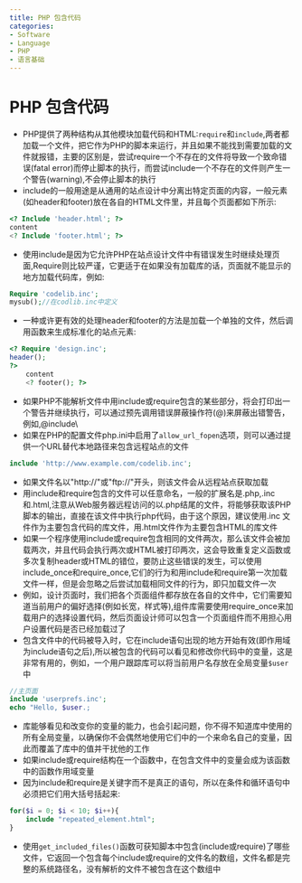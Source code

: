 ```yaml
---
title: PHP 包含代码
categories:
- Software
- Language
- PHP
- 语言基础
---
```

# PHP 包含代码

- PHP提供了两种结构从其他模块加载代码和HTML:`require`和`include`,两者都加载一个文件，把它作为PHP的脚本来运行，并且如果不能找到需要加载的文件就报错，主要的区别是，尝试require一个不存在的文件将导致一个致命错误(fatal error)而停止脚本的执行，而尝试include一个不存在的文件则产生一个警告(warning),不会停止脚本的执行
- include的一般用途是从通用的站点设计中分离出特定页面的内容，一般元素(如header和footer)放在各自的HTML文件里，并且每个页面都如下所示:

```php
<? Include 'header.html'; ?>
content
<? Include 'footer.html'; ?>
```

- 使用include是因为它允许PHP在站点设计文件中有错误发生时继续处理页面,Require则比较严谨，它更适于在如果没有加载库的话，页面就不能显示的地方加载代码库，例如:

```php
Require 'codelib.inc';
mysub();//在codlib.inc中定义
```

- 一种或许更有效的处理header和footer的方法是加载一个单独的文件，然后调用函数来生成标准化的站点元素:

```php
<? Require 'design.inc';
header();
?>
    content
    <? footer(); ?>
```

- 如果PHP不能解析文件中用include或require包含的某些部分，将会打印出一个警告并继续执行，可以通过预先调用错误屏蔽操作符(@)来屏蔽出错警告，例如,@include\
- 如果在PHP的配置文件php.ini中启用了`allow_url_fopen`选项，则可以通过提供一个URL替代本地路径来包含远程站点的文件

```php
include 'http://www.example.com/codelib.inc';
```

- 如果文件名以"http://"或"ftp://"开头，则该文件会从远程站点获取加载
- 用include和require包含的文件可以任意命名，一般的扩展名是.php,.inc和.html,注意从Web服务器远程访问的以.php结尾的文件，将能够获取该PHP脚本的输出，直接在该文件中执行php代码，由于这个原因，建议使用.inc 文件作为主要包含代码的库文件，用.html文件作为主要包含HTML的库文件
- 如果一个程序使用include或require包含相同的文件两次，那么该文件会被加载两次，并且代码会执行两次或HTML被打印两次，这会导致重复定义函数或多次复制header或HTML的错位，要防止这些错误的发生，可以使用include_once和require_once,它们的行为和用include和require第一次加载文件一样，但是会忽略之后尝试加载相同文件的行为，即只加载文件一次
- 例如，设计页面时，我们把各个页面组件都存放在各自的文件中，它们需要知道当前用户的偏好选择(例如长宽，样式等),组件库需要使用require_once来加载用户的选择设置代码，然后页面设计师可以包含一个页面组件而不用担心用户设置代码是否已经加载过了
- 包含文件中的代码被导入时，它在include语句出现的地方开始有效(即作用域为include语句之后),所以被包含的代码可以看见和修改你代码中的变量，这是非常有用的，例如，一个用户跟踪库可以将当前用户名存放在全局变量`$user`中

```php
//主页面
include 'userprefs.inc';
echo "Hello, $user.;

```

- 库能够看见和改变你的变量的能力，也会引起问题，你不得不知道库中使用的所有全局变量，以确保你不会偶然地使用它们中的一个来命名自己的变量，因此而覆盖了库中的值并干扰他的工作
- 如果include或require结构在一个函数中，在包含文件中的变量会成为该函数中的函数作用域变量
- 因为include和require是关键字而不是真正的语句，所以在条件和循环语句中必须把它们用大括号括起来:

```php
for($i = 0; $i < 10; $i++){
    include "repeated_element.html";
}
```

- 使用`get_included_files()`函数可获知脚本中包含(include或require)了哪些文件，它返回一个包含每个include或require的文件名的数组，文件名都是完整的系统路径名，没有解析的文件不被包含在这个数组中